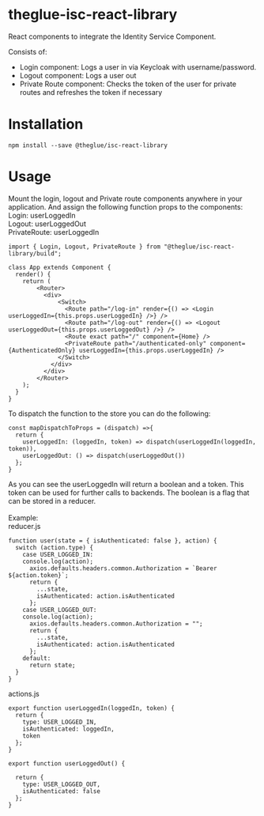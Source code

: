 # theglue-isc-react-library

React components to integrate the Identity Service Component.

Consists of:

- Login component: Logs a user in via Keycloak with username/password.
- Logout component: Logs a user out
- Private Route component: Checks the token of the user for private routes and refreshes the token if necessary

# Installation

`npm install --save @theglue/isc-react-library`

# Usage

Mount the login, logout and Private route components anywhere in your application. And assign the following function props to the components:\
Login: userLoggedIn\
Logout: userLoggedOut\
PrivateRoute: userLoggedIn

```
import { Login, Logout, PrivateRoute } from "@theglue/isc-react-library/build";

class App extends Component {
  render() {
    return (
        <Router>
          <div>
              <Switch>
                <Route path="/log-in" render={() => <Login userLoggedIn={this.props.userLoggedIn} />} />
                <Route path="/log-out" render={() => <Logout userLoggedOut={this.props.userLoggedOut} />} />
                <Route exact path="/" component={Home} />
                <PrivateRoute path="/authenticated-only" component={AuthenticatedOnly} userLoggedIn={this.props.userLoggedIn} />
              </Switch>
            </div>
          </div>
        </Router>
    );
  }
}
```

To dispatch the function to the store you can do the following:

```
const mapDispatchToProps = (dispatch) =>{
  return {
    userLoggedIn: (loggedIn, token) => dispatch(userLoggedIn(loggedIn, token)),
    userLoggedOut: () => dispatch(userLoggedOut())
  };
}

```

As you can see the userLoggedIn will return a boolean and a token. This token can be used for further calls to backends. The boolean is a flag that can be stored in a reducer.\
\
Example:\
reducer.js

```
function user(state = { isAuthenticated: false }, action) {
  switch (action.type) {
    case USER_LOGGED_IN:
    console.log(action);
      axios.defaults.headers.common.Authorization = `Bearer ${action.token}`;
      return {
        ...state,
        isAuthenticated: action.isAuthenticated
      };
    case USER_LOGGED_OUT:
    console.log(action);
      axios.defaults.headers.common.Authorization = "";
      return {
        ...state,
        isAuthenticated: action.isAuthenticated
      };
    default:
      return state;
  }
}
```

actions.js

```
export function userLoggedIn(loggedIn, token) {
  return {
    type: USER_LOGGED_IN,
    isAuthenticated: loggedIn,
    token
  };
}

export function userLoggedOut() {

  return {
    type: USER_LOGGED_OUT,
    isAuthenticated: false
  };
}
```
